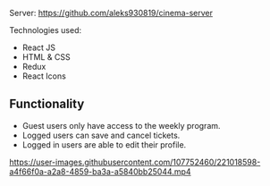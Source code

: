 
Server: https://github.com/aleks930819/cinema-server

Technologies used:

* React JS
* HTML & CSS
* Redux 
* React Icons

## Functionality

* Guest users only have access to the weekly program.
* Logged users can save and cancel tickets.
* Logged in users are able to edit their profile.




https://user-images.githubusercontent.com/107752460/221018598-a4f66f0a-a2a8-4859-ba3a-a5840bb25044.mp4
